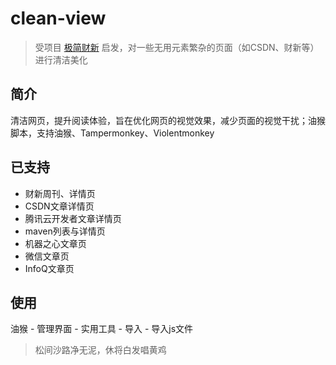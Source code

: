 # clean-view
> 受项目 [极简财新](https://github.com/Plasma-Blue/Simple-Caixin) 启发，对一些无用元素繁杂的页面（如CSDN、财新等）进行清洁美化

## 简介
清洁网页，提升阅读体验，旨在优化网页的视觉效果，减少页面的视觉干扰；油猴脚本，支持油猴、Tampermonkey、Violentmonkey

## 已支持
* 财新周刊、详情页
* CSDN文章详情页
* 腾讯云开发者文章详情页
* maven列表与详情页
* 机器之心文章页
* 微信文章页
* InfoQ文章页

## 使用
油猴 - 管理界面 - 实用工具 - 导入 - 导入js文件

> 松间沙路净无泥，休将白发唱黄鸡